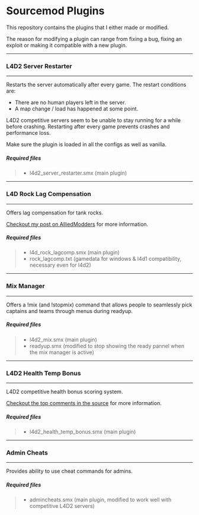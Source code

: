 # Sourcemod Plugins

This repository contains the plugins that I either made or modified.  
  
The reason for modifying a plugin can range from fixing a bug, fixing an exploit or making it 
compatible with a new plugin.

---
### L4D2 Server Restarter
---

Restarts the server automatically after every game. The restart conditions are:

- There are no human players left in the server.
- A map change / load has happened at some point.

L4D2 competitive servers seem to be unable to stay running for a while before crashing. Restarting
after every game prevents crashes and performance loss.

Make sure the plugin is loaded in all the configs as well as vanilla.

##### Required files
> - l4d2_server_restarter.smx (main plugin)

---
### L4D Rock Lag Compensation
---

Offers lag compensation for tank rocks.   
  
[Checkout my post on AlliedModders](https://forums.alliedmods.net/showthread.php?t=315345) for more information.

##### Required files

> - l4d_rock_lagcomp.smx (main plugin)
> - rock_lagcomp.txt (gamedata for windows & l4d1 compatibility, necessary even for l4d2)

---
### Mix Manager
---

Offers a !mix (and !stopmix) command that allows people to seamlessly pick captains and teams through menus during readyup.

##### Required files

> - l4d2_mix.smx (main plugin)
> - readyup.smx (modified to stop showing the ready pannel when the mix manager is active)

---
### L4D2 Health Temp Bonus
---

L4D2 competitive health bonus scoring system.

[Checkout the top comments in the source](https://github.com/LuckyServ/sourcemod-plugins/blob/master/source/l4d2_health_temp_bonus.sp) for more information.

##### Required files

> - l4d2_health_temp_bonus.smx (main plugin)

---
### Admin Cheats
---

Provides ability to use cheat commands for admins.

##### Required files

> - admincheats.smx (main plugin, modified to work well with competitive L4D2 servers)



